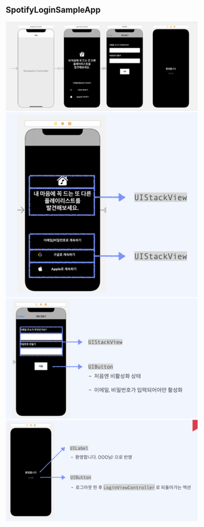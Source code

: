 ## SpotifyLoginSampleApp

<img src="./images/Login_01.png" />

<img src="./images/Login_02.png" />

<img src="./images/Login_03.png" />

<img src="./images/Login_04.png" />

